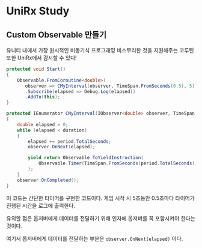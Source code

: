 # UniRx Study

## Custom Observable 만들기

유니티 내에서 가장 원시적인 비동기식 프로그래밍 비스무리한 것을 지원해주는 코루틴 또한 UniRx에서 감시할 수 있다!

```cs
protected void Start()
{
    Observable.FromCoroutine<double>(
       observer => CMyInterval(observer, TimeSpan.FromSeconds(0.5), 5))
       .Subscribe(elapsed => Debug.Log(elapsed))
       .AddTo(this);
}

protected IEnumerator CMyInterval(IObserver<double> observer, TimeSpan period, float duration)
{
	double elapsed = 0;
	while (elapsed < duration)
	{
	    elapsed += period.TotalSeconds;
		observer.OnNext(elapsed);

		yield return Observable.ToYieldInstruction(
		    Observable.Timer(TimeSpan.FromSeconds(period.TotalSeconds))
		);
	}
	observer.OnCompleted();
}
```

이 코드는 간단한 타이머를 구현한 코드이다. 게임 시작 시 5초동안 0.5초마다 타이머가 진행된 시간을 로그에 출력한다.

유의할 점은 옵저버에게 데이터를 전달하기 위해 인자에 옵저버를 꼭 포함시켜야 한다는 것이다.

여기서 옵저버에게 데이터를 전달하는 부분은 `observer.OnNext(elapsed)` 이다.